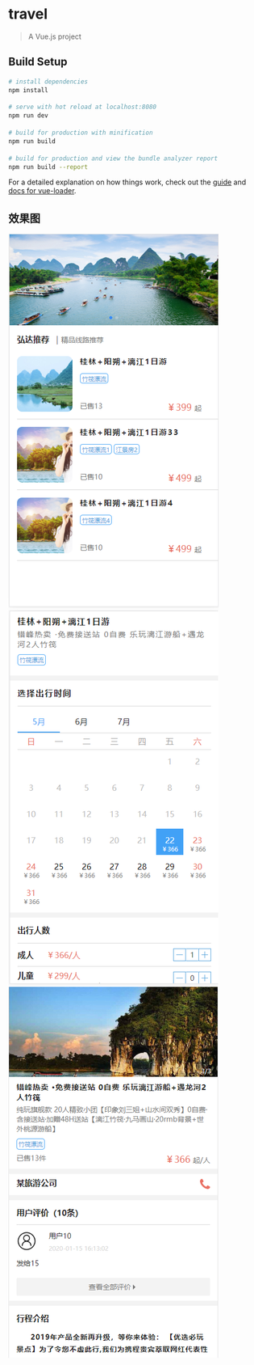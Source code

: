 # travel

> A Vue.js project

## Build Setup

``` bash
# install dependencies
npm install

# serve with hot reload at localhost:8080
npm run dev

# build for production with minification
npm run build

# build for production and view the bundle analyzer report
npm run build --report
```

For a detailed explanation on how things work, check out the [guide](http://vuejs-templates.github.io/webpack/) and [docs for vue-loader](http://vuejs.github.io/vue-loader).

## 效果图
![图片1](https://github.com/lianzujiao/h5TravelPart/blob/master/result-img/QQ%E5%9B%BE%E7%89%8720200522231619.png)
![图片二](https://github.com/lianzujiao/h5TravelPart/blob/master/result-img/QQ%E5%9B%BE%E7%89%8720200522231812.png)
![图片三](https://github.com/lianzujiao/h5TravelPart/blob/master/result-img/QQ%E5%9B%BE%E7%89%8720200522231903.png)
